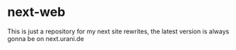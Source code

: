 # next-web 
This is just a repository for my next site rewrites, the latest version is always gonna be on next.urani.de
